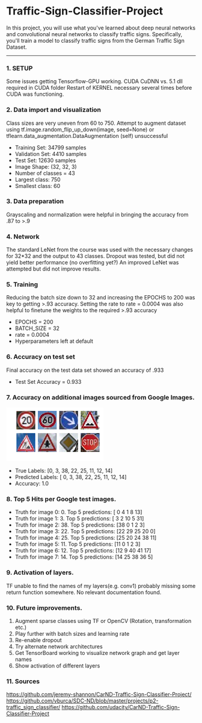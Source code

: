 # Traffic-Sign-Classifier-Project

In this project, you will use what you've learned about deep neural networks and convolutional neural networks to classify traffic signs. Specifically, you'll train a model to classify traffic signs from the German Traffic Sign Dataset.

---

### 1. SETUP
Some issues getting Tensorflow-GPU working.
CUDA CuDNN vs. 5.1 dll required in CUDA folder
Restart of KERNEL necessary several times before CUDA was functioning.

### 2. Data import and visualization
Class sizes are very uneven from 60 to 750.
Attempt to augment dataset using tf.image.random_flip_up_down(image, seed=None) or tflearn.data_augmentation.DataAugmentation (self) unsuccessful
* Training Set:   34799 samples
* Validation Set: 4410 samples
* Test Set:       12630 samples
* Image Shape: (32, 32, 3)
* Number of classes = 43
* Largest class:  750
* Smallest class:  60

### 3. Data preparation
Grayscaling and normalization were helpful in bringing the accuracy from .87 to >.9

### 4. Network
The standard LeNet from the course was used with the necessary changes for 32*32 and the output to 43 classes.
Dropout was tested, but did not yield better performance (no overfitting yet?)
An improved LeNet was attempted but did not improve results. 

### 5. Training
Reducing the batch size down to 32 and increasing the EPOCHS to 200 was key to getting >.93 accuracy.
Setting the rate to rate = 0.0004 was also helpful to finetune the weights to the required >.93 accuracy
* EPOCHS = 200
* BATCH_SIZE = 32
* rate = 0.0004
* Hyperparameters left at default

### 6. Accuracy on test set
Final accuracy on the test data set showed an accuracy of .933
* Test Set Accuracy = 0.933

### 7. Accuracy on additional images sourced from Google Images.

![Alt text](download.png)

* True Labels:      [0, 3, 38, 22, 25, 11, 12, 14]
* Predicted Labels: [ 0,  3, 38, 22, 25, 11, 12, 14]
* Accuracy: 1.0

### 8. Top 5 Hits per Google test images.
* Truth for image 0: 0. Top 5 predictions: [ 0  4  1  8 13]
* Truth for image 1: 3. Top 5 predictions: [ 3  2 10  5 31]
* Truth for image 2: 38. Top 5 predictions: [38  0  1  2  3]
* Truth for image 3: 22. Top 5 predictions: [22 29 25 20  0]
* Truth for image 4: 25. Top 5 predictions: [25 20 24 38 11]
* Truth for image 5: 11. Top 5 predictions: [11  0  1  2  3]
* Truth for image 6: 12. Top 5 predictions: [12  9 40 41 17]
* Truth for image 7: 14. Top 5 predictions: [14 25 38 36  5]

### 9. Activation of layers.
TF unable to find the names of my layers(e.g. conv1) probably missing some return function somewhere. No relevant documentation found.

### 10. Future improvements.
1. Augment sparse classes using TF or OpenCV (Rotation, transformation etc.)
2. Play further with batch sizes and learning rate
3. Re-enable dropout
4. Try alternate network architectures 
5. Get TensorBoard working to visualize network graph and get layer names
6. Show activation of different layers

### 11. Sources
https://github.com/jeremy-shannon/CarND-Traffic-Sign-Classifier-Project/
https://github.com/vburca/SDC-ND/blob/master/projects/p2-traffic_sign_classifier/
https://github.com/udacity/CarND-Traffic-Sign-Classifier-Project




